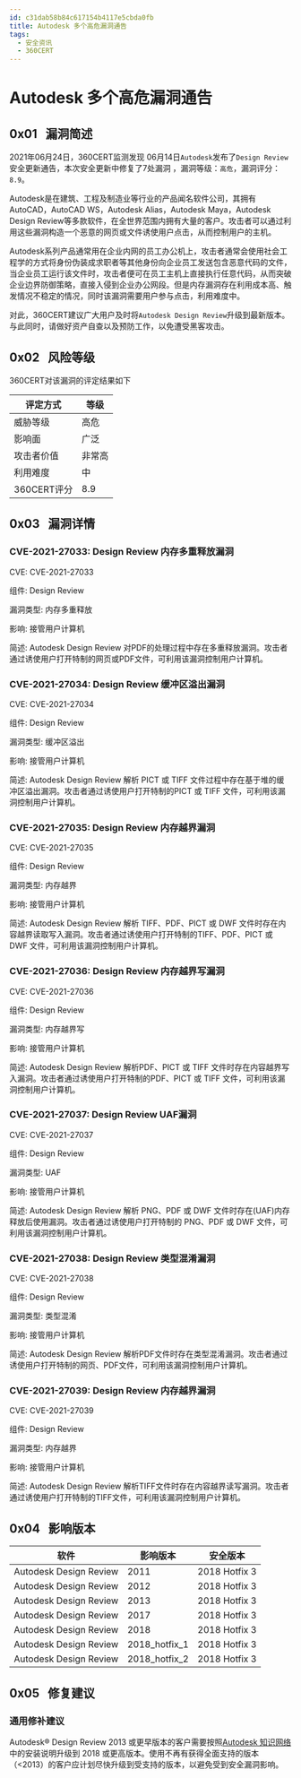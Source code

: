 ```yaml
---
id: c31dab58b84c617154b4117e5cbda0fb
title: Autodesk 多个高危漏洞通告
tags: 
  - 安全资讯
  - 360CERT
---
```


# Autodesk 多个高危漏洞通告

 0x01   漏洞简述
------------


2021年06月24日，360CERT监测发现 06月14日`Autodesk`发布了`Design Review`安全更新通告，本次安全更新中修复了7处漏洞 ，漏洞等级：`高危`，漏洞评分：`8.9`。

Autodesk是在建筑、工程及制造业等行业的产品闻名软件公司，其拥有 AutoCAD，AutoCAD WS，Autodesk Alias，Autodesk Maya，Autodesk Design Review等多款软件，在全世界范围内拥有大量的客户。攻击者可以通过利用这些漏洞构造一个恶意的网页或文件诱使用户点击，从而控制用户的主机。

Autodesk系列产品通常用在企业内网的员工办公机上，攻击者通常会使用社会工程学的方式将身份伪装成求职者等其他身份向企业员工发送包含恶意代码的文件，当企业员工运行该文件时，攻击者便可在员工主机上直接执行任意代码，从而突破企业边界防御策略，直接入侵到企业办公网段。但是内存漏洞存在利用成本高、触发情况不稳定的情况，同时该漏洞需要用户参与点击，利用难度中。

对此，360CERT建议广大用户及时将`Autodesk Design Review`升级到最新版本。与此同时，请做好资产自查以及预防工作，以免遭受黑客攻击。

 0x02   风险等级
------------

360CERT对该漏洞的评定结果如下



| 评定方式 | 等级 |
| --- | --- |
| 威胁等级 | 高危 |
| 影响面 | 广泛 |
| 攻击者价值 | 非常高 |
| 利用难度 | 中 |
| 360CERT评分 | 8.9 |

 0x03   漏洞详情
------------

### CVE-2021-27033: Design Review 内存多重释放漏洞

CVE: CVE-2021-27033

组件: Design Review

漏洞类型: 内存多重释放

影响: 接管用户计算机

简述: Autodesk Design Review 对PDF的处理过程中存在多重释放漏洞。攻击者通过诱使用户打开特制的网页或PDF文件，可利用该漏洞控制用户计算机。

### CVE-2021-27034: Design Review 缓冲区溢出漏洞

CVE: CVE-2021-27034

组件: Design Review

漏洞类型: 缓冲区溢出

影响: 接管用户计算机

简述: Autodesk Design Review 解析 PICT 或 TIFF 文件过程中存在基于堆的缓冲区溢出漏洞。攻击者通过诱使用户打开特制的PICT 或 TIFF 文件，可利用该漏洞控制用户计算机。

### CVE-2021-27035: Design Review 内存越界漏洞

CVE: CVE-2021-27035

组件: Design Review

漏洞类型: 内存越界

影响: 接管用户计算机

简述: Autodesk Design Review 解析 TIFF、PDF、PICT 或 DWF 文件时存在内容越界读取写入漏洞。攻击者通过诱使用户打开特制的TIFF、PDF、PICT 或 DWF 文件，可利用该漏洞控制用户计算机。

### CVE-2021-27036: Design Review 内存越界写漏洞

CVE: CVE-2021-27036

组件: Design Review

漏洞类型: 内存越界写

影响: 接管用户计算机

简述: Autodesk Design Review 解析PDF、PICT 或 TIFF 文件时存在内容越界写入漏洞。攻击者通过诱使用户打开特制的PDF、PICT 或 TIFF 文件，可利用该漏洞控制用户计算机。

### CVE-2021-27037: Design Review UAF漏洞

CVE: CVE-2021-27037

组件: Design Review

漏洞类型: UAF

影响: 接管用户计算机

简述: Autodesk Design Review 解析 PNG、PDF 或 DWF 文件时存在(UAF)内存释放后使用漏洞。攻击者通过诱使用户打开特制的 PNG、PDF 或 DWF 文件，可利用该漏洞控制用户计算机。

### CVE-2021-27038: Design Review 类型混淆漏洞

CVE: CVE-2021-27038

组件: Design Review

漏洞类型: 类型混淆

影响: 接管用户计算机

简述: Autodesk Design Review 解析PDF文件时存在类型混淆漏洞。攻击者通过诱使用户打开特制的网页、PDF文件，可利用该漏洞控制用户计算机。

### CVE-2021-27039: Design Review 内存越界漏洞

CVE: CVE-2021-27039

组件: Design Review

漏洞类型: 内存越界

影响: 接管用户计算机

简述: Autodesk Design Review 解析TIFF文件时存在内容越界读写漏洞。攻击者通过诱使用户打开特制的TIFF文件，可利用该漏洞控制用户计算机。

 0x04   影响版本
------------



| 软件 | 影响版本 | 安全版本 |
| --- | --- | --- |
| Autodesk Design Review | 2011 | 2018 Hotfix 3 |
| Autodesk Design Review | 2012 | 2018 Hotfix 3 |
| Autodesk Design Review | 2013 | 2018 Hotfix 3 |
| Autodesk Design Review | 2017 | 2018 Hotfix 3 |
| Autodesk Design Review | 2018 | 2018 Hotfix 3 |
| Autodesk Design Review | 2018\_hotfix\_1 | 2018 Hotfix 3 |
| Autodesk Design Review | 2018\_hotfix\_2 | 2018 Hotfix 3 |

 0x05   修复建议
------------

### 通用修补建议

Autodesk® Design Review 2013 或更早版本的客户需要按照[Autodesk 知识网络](https://knowledge.autodesk.com/search-result/caas/downloads/content/autodesk-design-review-2018-hotfix-3.html)中的安装说明升级到 2018 或更高版本。使用不再有获得全面支持的版本（<2013）的客户应计划尽快升级到受支持的版本，以避免受到安全漏洞影响。

